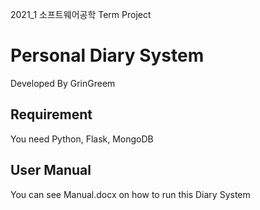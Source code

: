 2021_1 소프트웨어공학 Term Project

# Personal Diary System
Developed By GrinGreem

## Requirement

You need Python, Flask, MongoDB

## User Manual

You can see Manual.docx on how to run this Diary System 